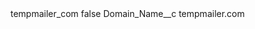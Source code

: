 <?xml version="1.0" encoding="UTF-8"?>
<CustomMetadata xmlns="http://soap.sforce.com/2006/04/metadata" xmlns:xsi="http://www.w3.org/2001/XMLSchema-instance" xmlns:xsd="http://www.w3.org/2001/XMLSchema">
    <label>tempmailer_com</label>
    <protected>false</protected>
    <values>
        <field>Domain_Name__c</field>
        <value xsi:type="xsd:string">tempmailer.com</value>
    </values>
</CustomMetadata>
